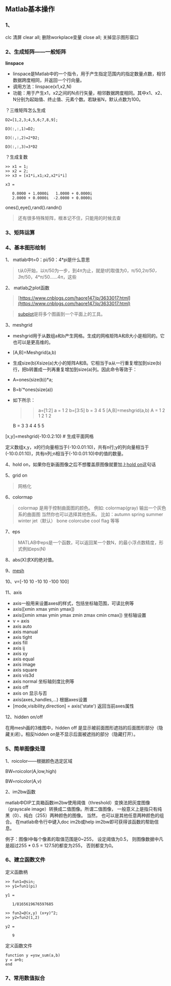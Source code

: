 ## Matlab基本操作

### 1、 ###
clc 清屏
clear all; 删除workplace变量
close all; 关掉显示图形窗口


### 2、生成矩阵——一般矩阵 ###

**linspace**

- linspace是Matlab中的一个指令，用于产生指定范围内的指定数量点数，相邻数据跨度相同，并返回一个行向量。
- 调用方法：linspace(x1,x2,N)
- 功能：用于产生x1，x2之间的N点行矢量，相邻数据跨度相同。其中x1、x2、N分别为起始值、终止值、元素个数。若缺省N，默认点数为100。

？三维矩阵怎么生成

    D2=[1,2,3;4,5,6;7,8,9];
    
    D3(:,:,1)=D2;
    
    D3(:,:,2)=2*D2;
    
    D3(:,:,3)=3*D2

？生成复数

    >> x1 = 1;
    >> x2 = 2;
    >> x3 = [x1*i,x1;x2,x2*i*i]
    
    x3 =
    
       0.0000 + 1.0000i   1.0000 + 0.0000i
       2.0000 + 0.0000i  -2.0000 + 0.0000i

ones(),eye(),rand().randn()

> 还有很多特殊矩阵，根本记不住，只能用的时候去查

### 3、矩阵运算 ###

### 4、基本图形绘制 ###

1、
matlab中t=0：pi/50：4*pi是什么意思
> t从0开始，以π/50为一步，到4π为止，就是t的取值为0，π/50,2*π/50，3*π/50，4*π/50......4π，这些

2、
matlab之plot函数
> [https://www.cnblogs.com/haore147/p/3633017.html](https://www.cnblogs.com/haore147/p/3633017.html)

> [subplot](http://blog.csdn.net/steelbasalt/article/details/48918001)是将多个图画到一个平面上的工具。

3、meshgrid

- meshgrid用于从数组a和b产生网格。生成的网格矩阵A和B大小是相同的。它也可以是更高维的。
- [A,B]=Meshgrid(a,b)
- 生成size(b)Xsize(a)大小的矩阵A和B。它相当于a从一行重复增加到size(b)行，把b转置成一列再重复增加到size(a)列。因此命令等效于：
- A=ones(size(b))*a;
- B=b'*ones(size(a))
- 如下所示：

    >> a=[1:2]
    a =
     1 2
    >> b=[3:5]
    b =
     3 4 5
    >> [A,B]=meshgrid(a,b)
    A =
     1 2
     1 2
     1 2
    
    B =
     3 3
     4 4
     5 5

[x,y]=meshgrid(-10:0.2:10) # 生成平面网格

定义数组x,y，x的行向量相当于(-10:0.01:10)，共有n行;y的列向量相当于(-10:0.01:10)，共有n列;n相当于(-10:0.01:10)中的值的数量。

4、hold on，如果你在新画图像之后不想覆盖原图像就要加上[hold on](http://blog.csdn.net/smf0504/article/details/51830963)这句话

5、grid on
> 网格化

6、colormap

> colormap 是用于控制曲面图的颜色。
> 例如: colormap(gray) 输出一个灰色系的曲面图
> 当然你也可以选择其他色系。
> 比如：autumn  spring  summer  winter   jet（默认）  bone  colorcube  cool  flag 等等

7、eps

> MATLAB中eps是一个函数，可以返回某一个数N，的最小浮点数精度，形式例如eps(N)

8、abs(X)求X的绝对值。

9、[mesh](http://blog.csdn.net/kobesdu/article/details/8640648)

10、v=[-10 10 -10 10 -100 100]

11、axis

- axis一般用来设置axes的样式，包括坐标轴范围，可读比例等
- axis([xmin xmax ymin ymax])
- axis([xmin xmax ymin ymax zmin zmax cmin cmax]) 坐标轴设置
- v = axis
- axis auto 
- axis manual
- axis tight
- axis fill
- axis ij
- axis xy
- axis equal
- axis image
- axis square
- axis vis3d
- axis normal 坐标轴刻度比例等
- axis off
- axis on 显示与否
- axis(axes_handles,...)  根据axes设置
- [mode,visibility,direction] = axis('state')  返回当前axes属性

12、hidden on/off

在用mesh画的3维图中，hidden off 是显示被前面图形遮挡的后面图形部分（隐藏关闭）。相反hidden on是不显示后面被遮挡的部分（隐藏打开）。

### 5、简单图像处理 ###

1、roicolor——根据颜色选定区域

BW=roicolor(A,low,high)

BW=roicolor(A,v)

2、im2bw函数

matlab中DIP工具箱函数im2bw使用阈值（threshold）变换法把灰度图像（grayscale image）转换成二值图像。所谓二值图像， 一般意义上是指只有纯黑（0）、纯白（255）两种颜色的图像。 当然， 也可以是其他任意两种颜色的组合。 在matlab命令行中键入doc im2b或help im2bw即可获得该函数的帮助信息。

例子：图像I中每个像素的取值范围是0~255， 设定阈值为0.5， 则图像数据中凡是超过255 * 0.5 = 127.5的都变为255， 否则都变为0。

### 6、建立函数文件 ###

定义函数柄

    >> fun1=@sin;
    >> y1=fun1(pi)
    
    y1 =
    
       1/8165619676597685
    
    >> fun2=@(x,y) (x+y)^2;
    >> y2=fun2(1,2)
    
    y2 =
    
       9   

定义函数文件

    function y =ysw_sum(a,b)
    y = a+b;
    end

### 7、常用数值拟合 ###

